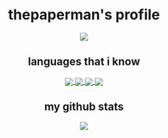 <h1 align="center">thepaperman's profile</h1>

<p align="center">
  <img src="https://discord.c99.nl/widget/theme-4/629047171844407296.png">
</p>

<h2 align="center">languages that i know</h2>

<p align="center">
  <a href="https://github.com/thepaperman">
    <img align="center" src="https://img.shields.io/badge/python-000000?style=for-the-badge&logo=python&logoColor=white"/>
  </a>
  <a href="https://github.com/thepaperman">
    <img align="center" src="https://img.shields.io/badge/html-000000?style=for-the-badge&logo=html5&logoColor=white"/>
  </a>
  <a href="https://github.com/thepaperman">
    <img align="center" src="https://img.shields.io/badge/css-000000?style=for-the-badge&logo=css3&logoColor=white"/>
  </a>
  <a href="https://github.com/thepaperman">
    <img align="center" src="https://img.shields.io/badge/c-000000?style=for-the-badge&logo=c&logoColor=white"/>
  </a>
</p>

<h2 align="center">my github stats</h2>

<p align="center">
  <a href="https://github.com/thepaperman/github-readme-stats">
    <img align="center" src="https://github-readme-stats.vercel.app/api?username=thepaperman&show_icons=true&theme=dark"/>
  </a>
</p>
